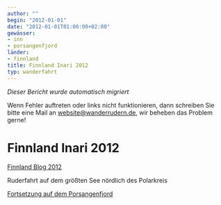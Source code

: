 ```yaml
---
author: ""
begin: "2012-01-01"
date: "2012-01-01T01:00:00+02:00"
gewässer:
- inn
- porsangenfjord
länder:
- finnland
title: Finnland Inari 2012
typ: wanderfahrt
---
```



*Dieser Bericht wurde automatisch migriert*

Wenn Fehler auftreten oder links nicht funktionieren, dann schreiben Sie bitte eine Mail an website@wanderrudern.de, wir beheben das Problem gerne!



# Finnland Inari 2012


[Finnland Blog 2012](/berichte/2012/finnland_inari_blog_2012)

Ruderfahrt auf dem größten See nördlich des Polarkreis

[Fortsetzung auf dem Porsangenfjord](/berichte/2012/nordkap_2012)